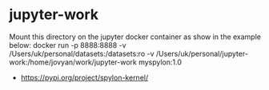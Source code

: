 # jupyter-work

Mount this directory on the jupyter docker container as show in the example below:
docker run -p 8888:8888 -v /Users/uk/personal/datasets:/datasets:ro -v /Users/uk/personal/jupyter-work:/home/jovyan/work/jupyter-work myspylon:1.0


- https://pypi.org/project/spylon-kernel/
